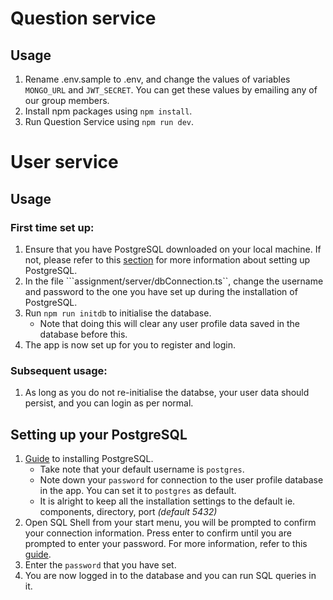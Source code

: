 # Question service

## Usage

1. Rename .env.sample to .env, and change the values of variables ```MONGO_URL``` and ```JWT_SECRET```. You can get these values by emailing any of our group members. 
2. Install npm packages using ```npm install```.
3. Run Question Service using ```npm run dev```.

# User service

## Usage

### First time set up:

1. Ensure that you have PostgreSQL downloaded on your local machine. If not, please refer to this [section](https://github.com/CS3219-AY2324S1/ay2324s1-course-assessment-g27/edit/Assignment-2/assignment/readme.md#setting-up-your-postgresql) for more information about setting up PostgreSQL.
2. In the file ```assignment/server/dbConnection.ts``, change the username and password to the one you have set up during the installation of PostgreSQL.
3. Run ```npm run initdb``` to initialise the database.
    - Note that doing this will clear any user profile data saved in the database before this.
4. The app is now set up for you to register and login.

### Subsequent usage:
1. As long as you do not re-initialise the databse, your user data should persist, and you can login as per normal.

## Setting up your PostgreSQL
1. [Guide](https://www.w3schools.com/postgresql/postgresql_install.php) to installing PostgreSQL.
    - Take note that your default username is ```postgres```. 
    - Note down your ```password``` for connection to the user profile database in the app. You can set it to ```postgres``` as default.
    - It is alright to keep all the installation settings to the default ie. components, directory, port _(default 5432)_
2. Open SQL Shell from your start menu, you will be prompted to confirm your connection information. Press enter to confirm until you are prompted to enter your password. For more information, refer to this [guide](https://www.w3schools.com/postgresql/postgresql_getstarted.php).
3. Enter the ```password``` that you have set.
4. You are now logged in to the database and you can run SQL queries in it.

